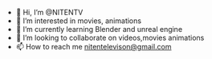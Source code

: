 - 👋 Hi, I’m @NITENTV
- 👀 I’m interested in movies, animations
- 🌱 I’m currently learning Blender and unreal engine
- 💞️ I’m looking to collaborate on videos,movies animations
- 📫 How to reach me nitentelevison@gmail.com

<!---
NITENTV/NITENTV is a ✨ special ✨ repository because its `README.md` (this file) appears on your GitHub profile.
You can click the Preview link to take a look at your changes.
--->
